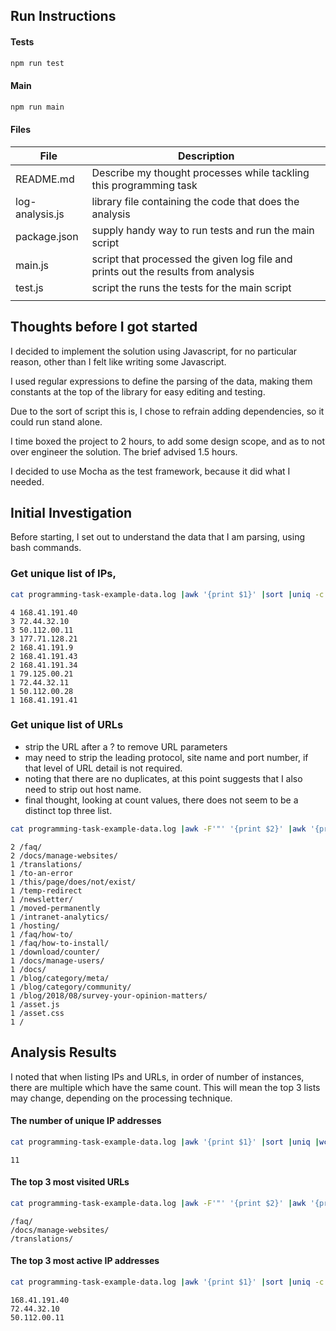 ## Run Instructions

#### Tests

```bash
npm run test
```

#### Main

```bash
npm run main
```

#### Files

| File  | Description  |
|---|---|
| README.md | Describe my thought processes while tackling this programming task | 
| log-analysis.js | library file containing the code that does the analysis |
| package.json | supply handy way to run tests and run the main script |
| main.js | script that processed the given log file and prints out the results from analysis  |
| test.js | script the runs the tests for the main script |
| | |
## Thoughts before I got started

I decided to implement the solution using Javascript, for no particular reason, other than I felt like writing some Javascript.

I used regular expressions to define the parsing of the data, making them constants at the top of the library for easy editing and testing.

Due to the sort of script this is, I chose to refrain adding dependencies, so it could run stand alone.

I time boxed the project to 2 hours, to add some design scope, and as to not over engineer the solution. The brief advised 1.5 hours.

I decided to use Mocha as the test framework, because it did what I needed.

## Initial Investigation

Before starting, I set out to understand the data that I am parsing, using bash commands.

### Get unique list of IPs,

```bash
cat programming-task-example-data.log |awk '{print $1}' |sort |uniq -c |sort -rn
```

```text
4 168.41.191.40
3 72.44.32.10
3 50.112.00.11
3 177.71.128.21
2 168.41.191.9
2 168.41.191.43
2 168.41.191.34
1 79.125.00.21
1 72.44.32.11
1 50.112.00.28
1 168.41.191.41
```

### Get unique list of URLs

  - strip the URL after a ? to remove URL parameters
  - may need to strip the leading protocol, site name and port number, if that level of URL detail is not required.
  - noting that there are no duplicates, at this point suggests that I also need to strip out host name.
  - final thought, looking at count values, there does not seem to be a distinct top three list.

```bash
cat programming-task-example-data.log |awk -F'"' '{print $2}' |awk '{print $2}' |sed 's/http:\/\/[A-z.-]*\//\//g' |sort |uniq -c |sort -rn
```

```text
2 /faq/
2 /docs/manage-websites/
1 /translations/
1 /to-an-error
1 /this/page/does/not/exist/
1 /temp-redirect
1 /newsletter/
1 /moved-permanently
1 /intranet-analytics/
1 /hosting/
1 /faq/how-to/
1 /faq/how-to-install/
1 /download/counter/
1 /docs/manage-users/
1 /docs/
1 /blog/category/meta/
1 /blog/category/community/
1 /blog/2018/08/survey-your-opinion-matters/
1 /asset.js
1 /asset.css
1 /
```

## Analysis Results

I noted that when listing IPs and URLs, in order of number of instances,
there are multiple which have the same count. This will mean the top 3
lists may change, depending on the processing technique.

#### The number of unique IP addresses

```bash
cat programming-task-example-data.log |awk '{print $1}' |sort |uniq |wc -l
```

```text
11
```

#### The top 3 most visited URLs

```bash
cat programming-task-example-data.log |awk -F'"' '{print $2}' |awk '{print $2}' |sed 's/http:\/\/[A-z.-]*\//\//g' |sort |uniq -c |sort -rn |head -3 |awk '{print $2}'
```

```text
/faq/
/docs/manage-websites/
/translations/
```

#### The top 3 most active IP addresses

```bash
cat programming-task-example-data.log |awk '{print $1}' |sort |uniq -c |sort -rn |head -3 |awk '{print $2}'
```

```text
168.41.191.40
72.44.32.10
50.112.00.11
```